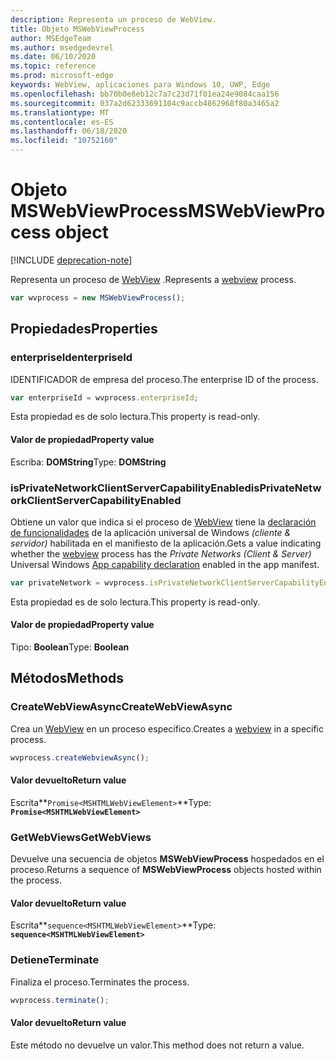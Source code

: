 ```yaml
---
description: Representa un proceso de WebView.
title: Objeto MSWebViewProcess
author: MSEdgeTeam
ms.author: msedgedevrel
ms.date: 06/10/2020
ms.topic: reference
ms.prod: microsoft-edge
keywords: WebView, aplicaciones para Windows 10, UWP, Edge
ms.openlocfilehash: bb70b0e8eb12c7a7c23d71f01ea24e9084caa156
ms.sourcegitcommit: 037a2d62333691104c9accb4862968f80a3465a2
ms.translationtype: MT
ms.contentlocale: es-ES
ms.lasthandoff: 06/18/2020
ms.locfileid: "10752160"
---
```

# <span data-ttu-id="65453-104">Objeto MSWebViewProcess</span><span class="sxs-lookup"><span data-stu-id="65453-104">MSWebViewProcess object</span></span>  

[!INCLUDE [deprecation-note](../includes/deprecation-note.md)]  

<span data-ttu-id="65453-105">Representa un proceso de [WebView](../webview.md) .</span><span class="sxs-lookup"><span data-stu-id="65453-105">Represents a [webview](../webview.md) process.</span></span>  

```javascript
var wvprocess = new MSWebViewProcess();
```  

## <span data-ttu-id="65453-106">Propiedades</span><span class="sxs-lookup"><span data-stu-id="65453-106">Properties</span></span>  

### <span data-ttu-id="65453-107">enterpriseId</span><span class="sxs-lookup"><span data-stu-id="65453-107">enterpriseId</span></span>  

<span data-ttu-id="65453-108">IDENTIFICADOR de empresa del proceso.</span><span class="sxs-lookup"><span data-stu-id="65453-108">The enterprise ID of the process.</span></span>  

```js
var enterpriseId = wvprocess.enterpriseId;
```  

<span data-ttu-id="65453-109">Esta propiedad es de solo lectura.</span><span class="sxs-lookup"><span data-stu-id="65453-109">This property is read-only.</span></span>  

#### <span data-ttu-id="65453-110">Valor de propiedad</span><span class="sxs-lookup"><span data-stu-id="65453-110">Property value</span></span>  

<span data-ttu-id="65453-111">Escriba: **DOMString**</span><span class="sxs-lookup"><span data-stu-id="65453-111">Type: **DOMString**</span></span>  

### <span data-ttu-id="65453-112">isPrivateNetworkClientServerCapabilityEnabled</span><span class="sxs-lookup"><span data-stu-id="65453-112">isPrivateNetworkClientServerCapabilityEnabled</span></span>  

<span data-ttu-id="65453-113">Obtiene un valor que indica si el proceso de [WebView](../webview.md) tiene la [declaración de funcionalidades](/windows/uwp/packaging/app-capability-declarations) de la aplicación universal de Windows *(cliente & servidor)* habilitada en el manifiesto de la aplicación.</span><span class="sxs-lookup"><span data-stu-id="65453-113">Gets a value indicating whether the [webview](../webview.md) process has the *Private Networks (Client & Server)* Universal Windows [App capability declaration](/windows/uwp/packaging/app-capability-declarations) enabled in the app manifest.</span></span>  

```javascript
var privateNetwork = wvprocess.isPrivateNetworkClientServerCapabilityEnabled;
```  

<span data-ttu-id="65453-114">Esta propiedad es de solo lectura.</span><span class="sxs-lookup"><span data-stu-id="65453-114">This property is read-only.</span></span>  

#### <span data-ttu-id="65453-115">Valor de propiedad</span><span class="sxs-lookup"><span data-stu-id="65453-115">Property value</span></span>  

<span data-ttu-id="65453-116">Tipo: **Boolean**</span><span class="sxs-lookup"><span data-stu-id="65453-116">Type: **Boolean**</span></span>  

## <span data-ttu-id="65453-117">Métodos</span><span class="sxs-lookup"><span data-stu-id="65453-117">Methods</span></span>  

### <span data-ttu-id="65453-118">CreateWebViewAsync</span><span class="sxs-lookup"><span data-stu-id="65453-118">CreateWebViewAsync</span></span>  

<span data-ttu-id="65453-119">Crea un [WebView](../webview.md) en un proceso específico.</span><span class="sxs-lookup"><span data-stu-id="65453-119">Creates a [webview](../webview.md) in a specific process.</span></span>  

```javascript
wvprocess.createWebviewAsync();
```  

#### <span data-ttu-id="65453-120">Valor devuelto</span><span class="sxs-lookup"><span data-stu-id="65453-120">Return value</span></span>  

<span data-ttu-id="65453-121">Escrita**`Promise<MSHTMLWebViewElement>`**</span><span class="sxs-lookup"><span data-stu-id="65453-121">Type: **`Promise<MSHTMLWebViewElement>`**</span></span>  

### <span data-ttu-id="65453-122">GetWebViews</span><span class="sxs-lookup"><span data-stu-id="65453-122">GetWebViews</span></span>  

<span data-ttu-id="65453-123">Devuelve una secuencia de objetos **MSWebViewProcess** hospedados en el proceso.</span><span class="sxs-lookup"><span data-stu-id="65453-123">Returns a sequence of **MSWebViewProcess** objects hosted within the process.</span></span>  

#### <span data-ttu-id="65453-124">Valor devuelto</span><span class="sxs-lookup"><span data-stu-id="65453-124">Return value</span></span>  

<span data-ttu-id="65453-125">Escrita**`sequence<MSHTMLWebViewElement>`**</span><span class="sxs-lookup"><span data-stu-id="65453-125">Type: **`sequence<MSHTMLWebViewElement>`**</span></span>  

### <span data-ttu-id="65453-126">Detiene</span><span class="sxs-lookup"><span data-stu-id="65453-126">Terminate</span></span>  

<span data-ttu-id="65453-127">Finaliza el proceso.</span><span class="sxs-lookup"><span data-stu-id="65453-127">Terminates the process.</span></span>  

```javascript
wvprocess.terminate();
```  

#### <span data-ttu-id="65453-128">Valor devuelto</span><span class="sxs-lookup"><span data-stu-id="65453-128">Return value</span></span>  

<span data-ttu-id="65453-129">Este método no devuelve un valor.</span><span class="sxs-lookup"><span data-stu-id="65453-129">This method does not return a value.</span></span>  

